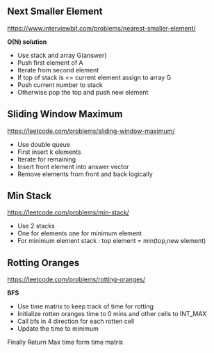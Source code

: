 ## Next Smaller Element
https://www.interviewbit.com/problems/nearest-smaller-element/

**O(N) solution**

* Use stack and array G(answer)
* Push first element of A
* Iterate from second element
* If top of stack is <= current element assign to array G
* Push current number to stack
* Otherwise pop the top and push new element

## Sliding Window Maximum
https://leetcode.com/problems/sliding-window-maximum/

* Use double queue
* First insert k elements 
* Iterate for remaining
* Insert front element into answer vector
* Remove elements from front and back logically

## Min Stack
https://leetcode.com/problems/min-stack/

* Use 2 stacks
* One for elements one for minimum element
* For minimum element stack : top element = min(top,new element)

## Rotting Oranges
https://leetcode.com/problems/rotting-oranges/

**BFS**

* Use time matrix to keep track of time for rotting
* Initialize rotten oranges time to 0 mins and other cells to INT_MAX
* Call bfs in 4 direction for each rotten cell
* Update the time to minimum

Finally Return Max time form time matrix
